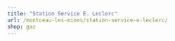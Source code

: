 ```yaml
---
title: "Station Service E. Leclerc"
url: /montceau-les-mines/station-service-e-leclerc/
shop: gaz
---
```

